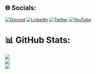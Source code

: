 
## 🌐 Socials:
[![Discord](https://img.shields.io/badge/Discord-%237289DA.svg?logo=discord&logoColor=white)](https://discord.gg/devmousa) [![LinkedIn](https://img.shields.io/badge/LinkedIn-%230077B5.svg?logo=linkedin&logoColor=white)](https://www.linkedin.com/in/devmousa/) [![Twitter](https://img.shields.io/badge/Twitter-%231DA1F2.svg?logo=Twitter&logoColor=white)](https://twitter.com/DevMousa) [![YouTube](https://img.shields.io/badge/YouTube-%23FF0000.svg?logo=YouTube&logoColor=white)](https://www.youtube.com/channel/MousaAboubakerAr) 

# 📊 GitHub Stats:
![](https://github-readme-stats.vercel.app/api?username=devmousa&theme=nightowl&hide_border=true&include_all_commits=false&count_private=false)<br/>
![](https://github-readme-streak-stats.herokuapp.com/?user=devmousa&theme=nightowl&hide_border=true)<br/>
![](https://github-readme-stats.vercel.app/api/top-langs/?username=devmousa&theme=nightowl&hide_border=true&include_all_commits=false&count_private=false&layout=compact)
